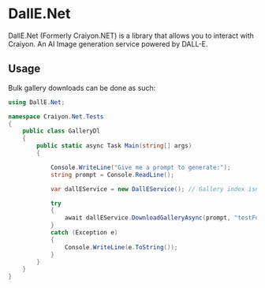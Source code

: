 # DallE.Net
DallE.Net (Formerly Craiyon.NET) is a library that allows you to interact with Craiyon. An AI Image generation service powered by DALL-E.
<br>
## Usage

Bulk gallery downloads can be done as such:

```cs
using DallE.Net;

namespace Craiyon.Net.Tests
{
    public class GalleryDl
    {
        public static async Task Main(string[] args)
        {

            Console.WriteLine("Give me a prompt to generate:");
            string prompt = Console.ReadLine();

            var dallEService = new DallEService(); // Gallery index isn't needed if you are downloading the entire gallery.

            try
            {
                await dallEService.DownloadGalleryAsync(prompt, "testFolder");
            }
            catch (Exception e)
            {
                Console.WriteLine(e.ToString());
            }
        }
    }
}
```

